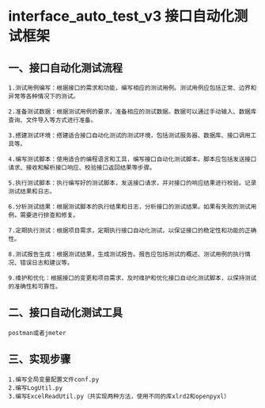 # interface_auto_test_v3 接口自动化测试框架
## 一、接口自动化测试流程
    1.测试用例编写：根据接口的需求和功能，编写相应的测试用例。测试用例应包括正常、边界和异常等各种情况下的测试。
    
    2.准备测试数据：根据测试用例的要求，准备相应的测试数据。数据可以通过手动输入、数据库查询、文件导入等方式进行准备。
    
    3.搭建测试环境：搭建适合接口自动化测试的测试环境，包括测试服务器、数据库、接口调用工具等。
    
    4.编写测试脚本：使用适合的编程语言和工具，编写接口自动化测试脚本。脚本应包括发送接口请求、接收和解析接口响应、校验接口返回结果等步骤。
    
    5.执行测试脚本：执行编写好的测试脚本，发送接口请求，并对接口的响应结果进行校验。记录测试结果和日志。
    
    6.分析测试结果：根据测试脚本的执行结果和日志，分析接口的测试结果。如果有失败的测试用例，需要进行排查和修复。
    
    7.定期执行测试：根据项目需求，定期执行接口自动化测试，以保证接口的稳定性和功能的正确性。
    
    8.测试报告生成：根据测试结果，生成测试报告。报告应包括测试的概述、测试用例的执行情况、错误日志和建议等。
    
    9.维护和优化：根据接口的变更和项目需求，及时维护和优化接口自动化测试脚本，以保持测试的准确性和可靠性。
## 二、接口自动化测试工具
    postman或者jmeter
## 三、实现步骤
    1.编写全局变量配置文件conf.py
    2.编写LogUtil.py
    3.编写ExcelReadUtil.py（共实现两种方法，使用不同的库xlrd2和openpyxl）

